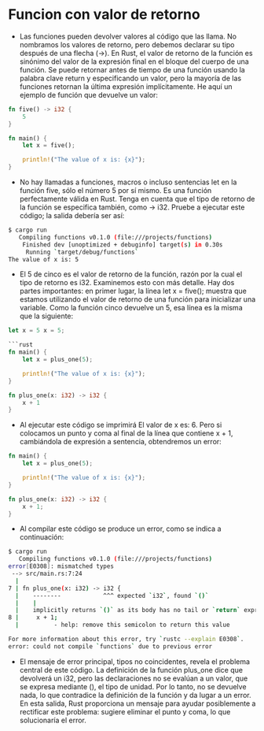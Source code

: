 # Funcion con valor de retorno

- Las funciones pueden devolver valores al código que las llama. No nombramos los valores de retorno, pero debemos declarar su tipo después de una flecha (->). En Rust, el valor de retorno de la función es sinónimo del valor de la expresión final en el bloque del cuerpo de una función. Se puede retornar antes de tiempo de una función usando la palabra clave return y especificando un valor, pero la mayoría de las funciones retornan la última expresión implícitamente. He aquí un ejemplo de función que devuelve un valor:

```rust
fn five() -> i32 {
    5
}

fn main() {
    let x = five();

    println!("The value of x is: {x}");
}
```

- No hay llamadas a funciones, macros o incluso sentencias let en la función five, sólo el número 5 por sí mismo. Es una función perfectamente válida en Rust. Tenga en cuenta que el tipo de retorno de la función se especifica también, como -> i32. Pruebe a ejecutar este código; la salida debería ser así:

```bash
$ cargo run
   Compiling functions v0.1.0 (file:///projects/functions)
    Finished dev [unoptimized + debuginfo] target(s) in 0.30s
     Running `target/debug/functions`
The value of x is: 5

```

- El 5 de cinco es el valor de retorno de la función, razón por la cual el tipo de retorno es i32. Examinemos esto con más detalle. Hay dos partes importantes: en primer lugar, la línea let x = five(); muestra que estamos utilizando el valor de retorno de una función para inicializar una variable. Como la función cinco devuelve un 5, esa línea es la misma que la siguiente:

````rust
let x = 5 x = 5;

```rust
fn main() {
    let x = plus_one(5);

    println!("The value of x is: {x}");
}

fn plus_one(x: i32) -> i32 {
    x + 1
}
````

- Al ejecutar este código se imprimirá El valor de x es: 6. Pero si colocamos un punto y coma al final de la línea que contiene x + 1, cambiándola de expresión a sentencia, obtendremos un error:

```rust
fn main() {
    let x = plus_one(5);

    println!("The value of x is: {x}");
}

fn plus_one(x: i32) -> i32 {
    x + 1;
}
```

- Al compilar este código se produce un error, como se indica a continuación:

```bash
$ cargo run
   Compiling functions v0.1.0 (file:///projects/functions)
error[E0308]: mismatched types
 --> src/main.rs:7:24
  |
7 | fn plus_one(x: i32) -> i32 {
  |    --------            ^^^ expected `i32`, found `()`
  |    |
  |    implicitly returns `()` as its body has no tail or `return` expression
8 |     x + 1;
  |          - help: remove this semicolon to return this value

For more information about this error, try `rustc --explain E0308`.
error: could not compile `functions` due to previous error
```

- El mensaje de error principal, tipos no coincidentes, revela el problema central de este código. La definición de la función plus_one dice que devolverá un i32, pero las declaraciones no se evalúan a un valor, que se expresa mediante (), el tipo de unidad. Por lo tanto, no se devuelve nada, lo que contradice la definición de la función y da lugar a un error. En esta salida, Rust proporciona un mensaje para ayudar posiblemente a rectificar este problema: sugiere eliminar el punto y coma, lo que solucionaría el error.

